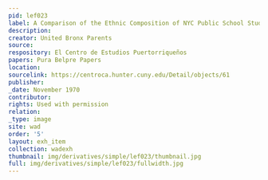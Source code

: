 ```yaml
---
pid: lef023
label: A Comparison of the Ethnic Composition of NYC Public School Students Population
description:
creator: United Bronx Parents
source:
respository: El Centro de Estudios Puertorriqueños
papers: Pura Belpre Papers
location:
sourcelink: https://centroca.hunter.cuny.edu/Detail/objects/61
publisher:
_date: November 1970
contributor:
rights: Used with permission
relation:
_type: image
site: wad
order: '5'
layout: exh_item
collection: wadexh
thumbnail: img/derivatives/simple/lef023/thumbnail.jpg
full: img/derivatives/simple/lef023/fullwidth.jpg
---
```

